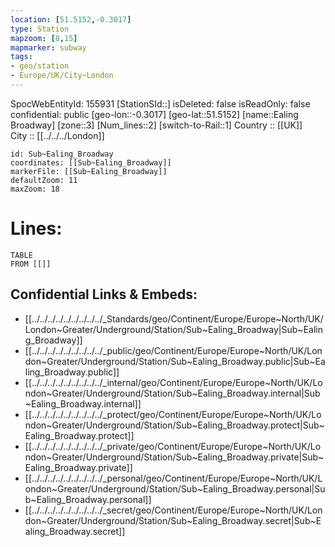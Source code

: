```yaml
---
location: [51.5152,-0.3017] 
type: Station 
mapzoom: [8,15] 
mapmarker: subway 
tags:
- geo/station
- Europe/UK/City~London
---
```

SpocWebEntityId: 155931
[StationSId::] 
isDeleted: false
isReadOnly: false
confidential: public
[geo-lon::-0.3017] 
[geo-lat::51.5152] 
[name::Ealing Broadway] 
[zone::3] 
[Num_lines::2] 
[switch-to-Rail::1] 
Country :: [[UK]]  
City :: [[../../../London]]  


```leaflet
id: Sub~Ealing_Broadway
coordinates: [[Sub~Ealing_Broadway]] 
markerFile: [[Sub~Ealing_Broadway]] 
defaultZoom: 11 
maxZoom: 18
```


# Lines: 
```dataview
TABLE 
FROM [[]] 
```

## Confidential Links & Embeds: 
- [[../../../../../../../../../_Standards/geo/Continent/Europe/Europe~North/UK/London~Greater/Underground/Station/Sub~Ealing_Broadway|Sub~Ealing_Broadway]] 
- [[../../../../../../../../../_public/geo/Continent/Europe/Europe~North/UK/London~Greater/Underground/Station/Sub~Ealing_Broadway.public|Sub~Ealing_Broadway.public]] 
- [[../../../../../../../../../_internal/geo/Continent/Europe/Europe~North/UK/London~Greater/Underground/Station/Sub~Ealing_Broadway.internal|Sub~Ealing_Broadway.internal]] 
- [[../../../../../../../../../_protect/geo/Continent/Europe/Europe~North/UK/London~Greater/Underground/Station/Sub~Ealing_Broadway.protect|Sub~Ealing_Broadway.protect]] 
- [[../../../../../../../../../_private/geo/Continent/Europe/Europe~North/UK/London~Greater/Underground/Station/Sub~Ealing_Broadway.private|Sub~Ealing_Broadway.private]] 
- [[../../../../../../../../../_personal/geo/Continent/Europe/Europe~North/UK/London~Greater/Underground/Station/Sub~Ealing_Broadway.personal|Sub~Ealing_Broadway.personal]] 
- [[../../../../../../../../../_secret/geo/Continent/Europe/Europe~North/UK/London~Greater/Underground/Station/Sub~Ealing_Broadway.secret|Sub~Ealing_Broadway.secret]] 
